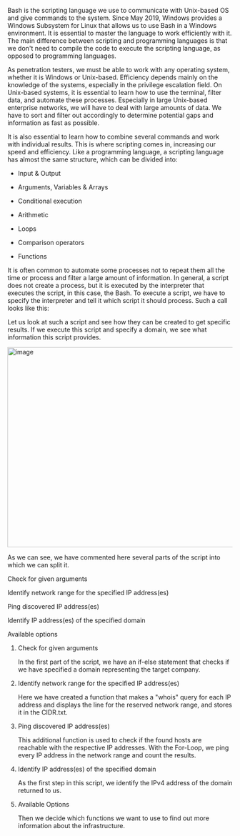 Bash is the scripting language we use to communicate with Unix-based OS and give commands to the system. Since May 2019, Windows provides a Windows Subsystem for Linux that allows us to use Bash in a Windows environment. It is essential to master the language to work efficiently with it. The main difference between scripting and programming languages is that we don't need to compile the code to execute the scripting language, as opposed to programming languages.

As penetration testers, we must be able to work with any operating system, whether it is Windows or Unix-based. Efficiency depends mainly on the knowledge of the systems, especially in the privilege escalation field. On Unix-based systems, it is essential to learn how to use the terminal, filter data, and automate these processes. Especially in large Unix-based enterprise networks, we will have to deal with large amounts of data. We have to sort and filter out accordingly to determine potential gaps and information as fast as possible.

It is also essential to learn how to combine several commands and work with individual results. This is where scripting comes in, increasing our speed and efficiency. Like a programming language, a scripting language has almost the same structure, which can be divided into:

- Input & Output

- Arguments, Variables & Arrays

- Conditional execution

- Arithmetic

- Loops

- Comparison operators

- Functions

It is often common to automate some processes not to repeat them all the time or process and filter a large amount of information. In general, a script does not create a process, but it is executed by the interpreter that executes the script, in this case, the Bash. To execute a script, we have to specify the interpreter and tell it which script it should process. Such a call looks like this:

Let us look at such a script and see how they can be created to get specific results. If we execute this script and specify a domain, we see what information this script provides.

<img width="1039" height="448" alt="image" src="https://github.com/user-attachments/assets/7f4ace4e-5c15-4c74-ae5c-0a3a9a833eae" />

As we can see, we have commented here several parts of the script into which we can split it.

Check for given arguments

Identify network range for the specified IP address(es)

Ping discovered IP address(es)

Identify IP address(es) of the specified domain

Available options

1. Check for given arguments

   In the first part of the script, we have an if-else statement that checks if we have specified a domain representing the target company.

2. Identify network range for the specified IP address(es)

   Here we have created a function that makes a "whois" query for each IP address and displays the line for the reserved network range, and stores it in the CIDR.txt.

3. Ping discovered IP address(es)

   This additional function is used to check if the found hosts are reachable with the respective IP addresses. With the For-Loop, we ping every IP address in the network range and count the results.

4. Identify IP address(es) of the specified domain

   As the first step in this script, we identify the IPv4 address of the domain returned to us.

5. Available Options

   Then we decide which functions we want to use to find out more information about the infrastructure.
